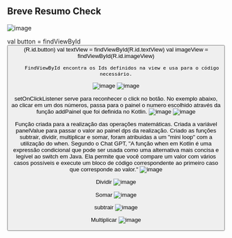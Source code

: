 ## Breve Resumo Check   

![image](https://user-images.githubusercontent.com/82169520/228997546-5a1b6d43-454d-49ac-92a1-47f376745548.png)


val button = findViewById<Button>(R.id.button)
        val textView = findViewById<TextView>(R.id.textView)
        val imageView = findViewById<ImageView>(R.id.imageView)
        
        FindViewById encontra os Ids definidos na view e usa para o código necessário.

![image](https://user-images.githubusercontent.com/82169520/229132306-caa24361-824e-413f-b62b-1d8c964ea73d.png)
![image](https://user-images.githubusercontent.com/82169520/229132580-a36d348a-7c9e-44b6-89fe-26190bc30e52.png)

setOnClickListener serve para reconhecer o click no botão. No exemplo abaixo, ao clicar em um dos números, passa para o painel o numero escolhido através da função addPainel que foi definida no Kotlin.
![image](https://user-images.githubusercontent.com/82169520/229133375-3e2b5dca-6350-4496-a232-6555dc296a12.png)
![image](https://user-images.githubusercontent.com/82169520/229133622-7ba88fdb-61ce-4347-99b1-a7df61a9827b.png)

Função criada para a realização das operações matemáticas. Criada a variável panelValue para passar o valor ao painel dps da realização. Criado as funções subtrair, dividir, multiplicar e somar, foram atribuidas a um "mini loop" com a utilização do when. Segundo o Chat GPT, "A função when em Kotlin é uma expressão condicional que pode ser usada como uma alternativa mais concisa e legível ao switch em Java. Ela permite que você compare um valor com vários casos possíveis e execute um bloco de código correspondente ao primeiro caso que corresponde ao valor."
![image](https://user-images.githubusercontent.com/82169520/229133723-14cf789b-0044-4cb4-8da1-b34b62b407fa.png)

Dividir
![image](https://user-images.githubusercontent.com/82169520/229134620-97570e57-bee3-4784-b1d7-535f7b33a53c.png)

Somar
![image](https://user-images.githubusercontent.com/82169520/229134925-f0eacef2-e99f-4e83-a2b6-14e178a1216b.png)

subtrair
![image](https://user-images.githubusercontent.com/82169520/229134995-81f113f0-9980-43f1-bf41-81b536cc783b.png)

Multiplicar
![image](https://user-images.githubusercontent.com/82169520/229135039-f985991c-1467-496d-9aa3-ea79894a180b.png)


